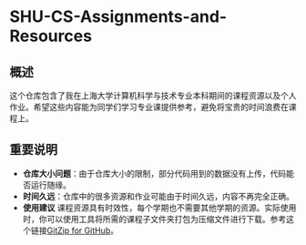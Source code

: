 # SHU-CS-Assignments-and-Resources

## 概述

这个仓库包含了我在上海大学计算机科学与技术专业本科期间的课程资源以及个人作业。希望这些内容能为同学们学习专业课提供参考，避免将宝贵的时间浪费在课程上。

## 重要说明

- **仓库大小问题**：由于仓库大小的限制，部分代码用到的数据没有上传，代码能否运行随缘。
- **时间久远**：仓库中的很多资源和作业可能由于时间久远，内容不再完全正确。
- **使用建议** 课程资源具有时效性，每个学期也不需要其他学期的资源。实际使用时，你可以使用工具将所需的课程子文件夹打包为压缩文件进行下载。参考这个链接[GitZip for GitHub](https://chromewebstore.google.com/detail/gitzip-for-github/ffabmkklhbepgcgfonabamgnfafbdlkn?hl=zh-CN&pli=1)。